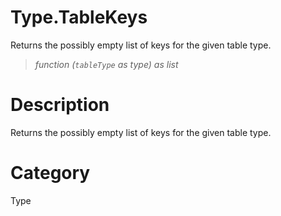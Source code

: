 # Type.TableKeys
Returns the possibly empty list of keys for the given table type.
> _function (<code>tableType</code> as type) as list_

# Description 
Returns the possibly empty list of keys for the given table type.
# Category 
Type
